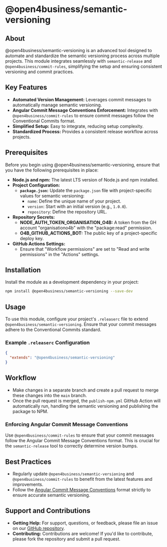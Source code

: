 # @open4business/semantic-versioning

## About
@open4business/semantic-versioning is an advanced tool designed to automate and standardize the semantic versioning process across multiple projects. This module integrates seamlessly with `semantic-release` and `@open4business/commit-rules`, simplifying the setup and ensuring consistent versioning and commit practices.

## Key Features
- **Automated Version Management:** Leverages commit messages to automatically manage semantic versioning.
- **Angular Commit Message Conventions Enforcement:** Integrates with `@open4business/commit-rules` to ensure commit messages follow the Conventional Commits format.
- **Simplified Setup:** Easy to integrate, reducing setup complexity.
- **Standardized Process:** Provides a consistent release workflow across projects.

## Prerequisites
Before you begin using @open4business/semantic-versioning, ensure that you have the following prerequisites in place:

- **Node.js and npm:** The latest LTS version of Node.js and npm installed.
- **Project Configuration:**
  - **`package.json`:** Update the `package.json` file with project-specific values for semantic versioning:
    - `name`: Define the unique name of your project.
    - `version`: Start with an initial version (e.g., `1.0.0`).
    - `repository`: Define the repository URL.
- **Repository Secrets:**
  - **NODE_AUTH_TOKEN_ORGANISATION_O4B:** A token from the GH account "organisationo4b" with the "package:read" permission.
  - **O4B_GITHUB_ACTIONS_BOT:** The public key of a project-specific deploy key.
- **GitHub Actions Settings:**
  - Ensure that "Workflow permissions" are set to "Read and write permissions" in the "Actions" settings.

## Installation
Install the module as a development dependency in your project:
```bash
npm install @open4business/semantic-versioning --save-dev
```

## Usage
To use this module, configure your project's `.releaserc` file to extend `@open4business/semantic-versioning`. Ensure that your commit messages adhere to the Conventional Commits standard.

### Example `.releaserc` Configuration
```json
{
  "extends": "@open4business/semantic-versioning"
}
```

## Workflow
- Make changes in a separate branch and create a pull request to merge these changes into the `main` branch.
- Once the pull request is merged, the `publish-npm.yml` GitHub Action will automatically run, handling the semantic versioning and publishing the package to NPM.

### Enforcing Angular Commit Message Conventions
Use `@open4business/commit-rules` to ensure that your commit messages follow the Angular Commit Message Conventions format. This is crucial for the `semantic-release` tool to correctly determine version bumps.

## Best Practices
- Regularly update `@open4business/semantic-versioning` and `@open4business/commit-rules` to benefit from the latest features and improvements.
- Follow the [Angular Commit Message Conventions](https://github.com/angular/angular/blob/master/CONTRIBUTING.md#-commit-message-format) format strictly to ensure accurate semantic versioning.

## Support and Contributions
- **Getting Help:** For support, questions, or feedback, please file an issue on our [GitHub repository](https://github.com/open4business/semantic-versioning).
- **Contributing:** Contributions are welcome! If you'd like to contribute, please fork the repository and submit a pull request.